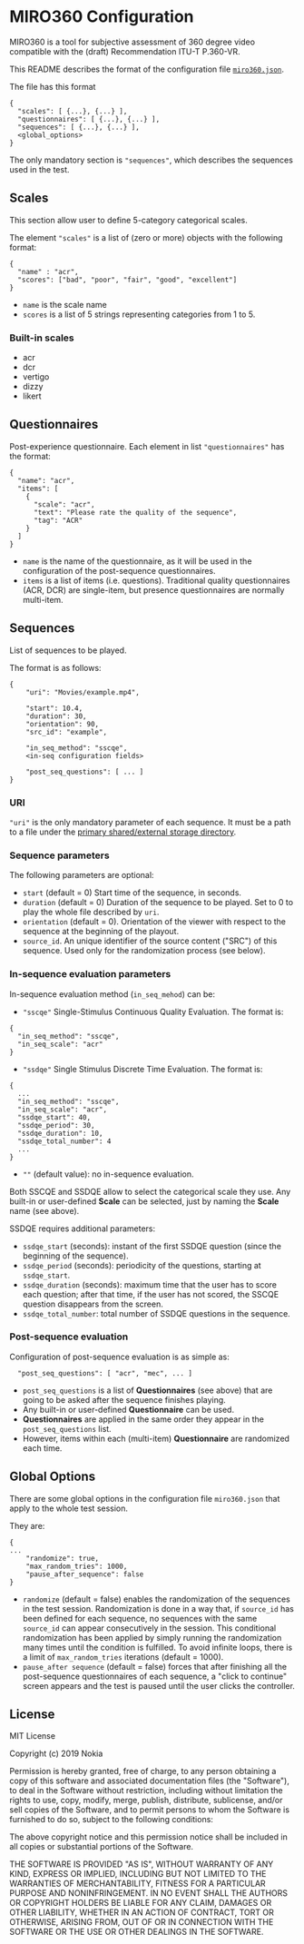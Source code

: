 # MIRO360 Configuration
MIRO360 is a tool for subjective assessment of 360 degree video compatible
with the (draft) Recommendation ITU-T P.360-VR.


This README describes the format of the configuration file [`miro360.json`](miro360.json).

The file has this format

```
{
  "scales": [ {...}, {...} ],
  "questionnaires": [ {...}, {...} ],
  "sequences": [ {...}, {...} ],
  <global_options>
}
```

The only mandatory section is `"sequences"`, which describes the sequences used in the test.
 
## Scales
This section allow user to define 5-category categorical scales.

The element `"scales"` is a list of (zero or more) objects with the following format:

```
{
  "name" : "acr",
  "scores": ["bad", "poor", "fair", "good", "excellent"]
}
```

- `name` is the scale name
- `scores` is a list of 5 strings representing categories from 1 to 5.

### Built-in scales

- acr
- dcr
- vertigo
- dizzy
- likert


## Questionnaires

Post-experience questionnaire. Each element in list `"questionnaires"` has the format:

```
{
  "name": "acr",
  "items": [
    {
      "scale": "acr",
      "text": "Please rate the quality of the sequence",
      "tag": "ACR"
    }
  ]
}
```

- `name` is the name of the questionnaire, as it will be used in the configuration of the post-sequence questionnaires.
- `items` is a list of items (i.e. questions). Traditional quality questionnaires (ACR, DCR) are single-item, but presence questionnaires are normally multi-item.

## Sequences

List of sequences to be played. 

The format is as follows:

```
{
	"uri": "Movies/example.mp4",
	
	"start": 10.4,
	"duration": 30,
	"orientation": 90,
	"src_id": "example",
	
	"in_seq_method": "sscqe",
	<in-seq configuration fields>
	
	"post_seq_questions": [ ... ]
}
```

### URI

`"uri"` is the only mandatory parameter of each sequence. It must be a path to a file under the [primary shared/external storage directory](https://developer.android.com/reference/android/os/Environment.html#getExternalStorageDirectory()).

### Sequence parameters
The following parameters are optional:

- `start` (default = 0) Start time of the sequence, in seconds. 
- `duration` (default = 0) Duration of the sequence to be played. Set to 0 to play the whole file described by `uri`.
- `orientation` (default = 0). Orientation of the viewer with respect to the sequence at the beginning of the playout.
- `source_id`. An unique identifier of the source content ("SRC") of this sequence. Used only for the randomization process (see below).


### In-sequence evaluation parameters
In-sequence evaluation method (`in_seq_mehod`) can be:

- `"sscqe"` Single-Stimulus Continuous Quality Evaluation. The format is:

```
{
  "in_seq_method": "sscqe",
  "in_seq_scale": "acr"
}
```
- `"ssdqe"` Single Stimulus Discrete Time Evaluation. The format is:

```
{
  ...
  "in_seq_method": "sscqe",
  "in_seq_scale": "acr",
  "ssdqe_start": 40,
  "ssdqe_period": 30,
  "ssdqe_duration": 10,
  "ssdqe_total_number": 4
  ...
}
```
- `""` (default value): no in-sequence evaluation.


Both SSCQE and SSDQE allow to select the categorical scale they use. Any built-in or user-defined **Scale** can be selected, just by naming the **Scale** name (see above).

SSDQE requires additional parameters:

- `ssdqe_start` (seconds): instant of the first SSDQE question (since the beginning of the sequence).
- `ssdqe_period` (seconds): periodicity of the questions, starting at `ssdqe_start`.
- `ssdqe_duration` (seconds): maximum time that the user has to score each question; after that time, if the user has not scored, the SSCQE question disappears from the screen.
- `ssdqe_total_number`: total number of SSDQE questions in the sequence.


### Post-sequence evaluation
Configuration of post-sequence evaluation is as simple as: 

```
  "post_seq_questions": [ "acr", "mec", ... ]
```

- `post_seq_questions` is a list of **Questionnaires** (see above) that are going to be asked after the sequence finishes playing.
- Any built-in or user-defined **Questionnaire** can be used.
- **Questionnaires** are applied in the same order they appear in the `post_seq_questions` list.
- However, items within each (multi-item) **Questionnaire**  are randomized each time.


## Global Options

There are some global options in the configuration file `miro360.json` that apply to the whole test session.

They are:

```
{
...
	"randomize": true,
	"max_random_tries": 1000,
	"pause_after_sequence": false
}
```

- `randomize` (default = false) enables the randomization of the sequences in the test session. Randomization is done in a way that, if `source_id` has been defined for each sequence, no sequences with the same `source_id` can appear consecutively in the session. This conditional randomization has been applied by simply running the randomization many times until the condition is fulfilled. To avoid infinite loops, there is a limit of `max_random_tries` iterations (default = 1000).
- `pause_after sequence` (default = false) forces that after finishing all the post-sequence questionnaires of each sequence, a "click to continue" screen appears and the test is paused until the user clicks the controller.
 

## License

MIT License

Copyright (c) 2019 Nokia

Permission is hereby granted, free of charge, to any person obtaining a copy
of this software and associated documentation files (the "Software"), to deal
in the Software without restriction, including without limitation the rights
to use, copy, modify, merge, publish, distribute, sublicense, and/or sell
copies of the Software, and to permit persons to whom the Software is
furnished to do so, subject to the following conditions:

The above copyright notice and this permission notice shall be included in all
copies or substantial portions of the Software.

THE SOFTWARE IS PROVIDED "AS IS", WITHOUT WARRANTY OF ANY KIND, EXPRESS OR
IMPLIED, INCLUDING BUT NOT LIMITED TO THE WARRANTIES OF MERCHANTABILITY,
FITNESS FOR A PARTICULAR PURPOSE AND NONINFRINGEMENT. IN NO EVENT SHALL THE
AUTHORS OR COPYRIGHT HOLDERS BE LIABLE FOR ANY CLAIM, DAMAGES OR OTHER
LIABILITY, WHETHER IN AN ACTION OF CONTRACT, TORT OR OTHERWISE, ARISING FROM,
OUT OF OR IN CONNECTION WITH THE SOFTWARE OR THE USE OR OTHER DEALINGS IN THE
SOFTWARE.
